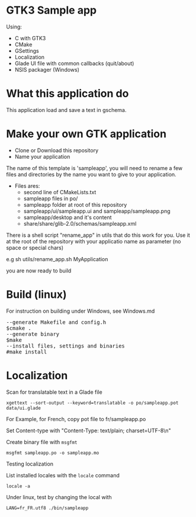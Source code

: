 # GTK3 Sample app

Using:

* C with GTK3
* CMake
* GSettings
* Localization
* Glade UI file with common callbacks (quit/about)
* NSIS packager (Windows)

# What this application do

This application load and save a text in gschema.

# Make your own GTK application

* Clone or Download this repository
* Name your application

 The name of this template is 'sampleapp', you will need to rename a few files and directories by the name you want to give
 to your application.

 * Files ares:
     * second line of CMakeLists.txt
	 * sampleapp files in po/
	 * sampleapp folder at root of this repository
	 * sampleapp/ui/sampleapp.ui and sampleapp/sampleapp.png
	 * sampleapp/desktop and it's content
	 * share/share/glib-2.0/schemas/sampleapp.xml

There is a shell script "rename_app" in utils that do this work for you.
Use it at the root of the repository with your applicatio name as parameter (no space or special chars)

e.g
 sh utils/rename_app.sh MyApplication

 you are now ready to build

# Build (linux)

For instruction on building under Windows, see Windows.md

<pre>
--generate Makefile and config.h
$cmake .
--generate binary
$make
--install files, settings and binaries
#make install
</pre>

# Localization

Scan for translatable text in a Glade file

    xgettext --sort-output --keyword=translatable -o po/sampleapp.pot data/ui.glade

For Example, for French, copy pot file to fr/sampleapp.po

Set Content-type with "Content-Type: text/plain; charset=UTF-8\n"

Create binary file with `msgfmt`

    msgfmt sampleapp.po -o sampleapp.mo

Testing localization

List installed locales with the `locale` command

    locale -a

Under linux, test by changing the local with

    LANG=fr_FR.utf8 ./bin/sampleapp
